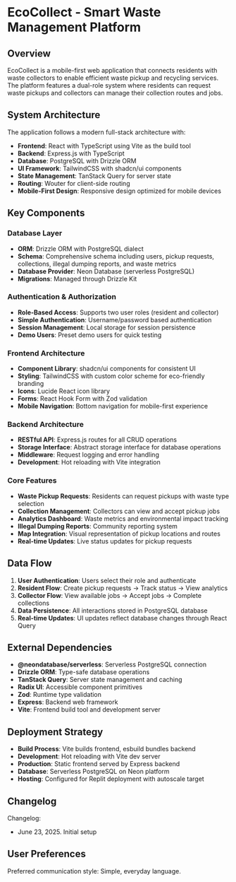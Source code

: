 # EcoCollect - Smart Waste Management Platform

## Overview

EcoCollect is a mobile-first web application that connects residents with waste collectors to enable efficient waste pickup and recycling services. The platform features a dual-role system where residents can request waste pickups and collectors can manage their collection routes and jobs.

## System Architecture

The application follows a modern full-stack architecture with:

- **Frontend**: React with TypeScript using Vite as the build tool
- **Backend**: Express.js with TypeScript
- **Database**: PostgreSQL with Drizzle ORM
- **UI Framework**: TailwindCSS with shadcn/ui components
- **State Management**: TanStack Query for server state
- **Routing**: Wouter for client-side routing
- **Mobile-First Design**: Responsive design optimized for mobile devices

## Key Components

### Database Layer
- **ORM**: Drizzle ORM with PostgreSQL dialect
- **Schema**: Comprehensive schema including users, pickup requests, collections, illegal dumping reports, and waste metrics
- **Database Provider**: Neon Database (serverless PostgreSQL)
- **Migrations**: Managed through Drizzle Kit

### Authentication & Authorization
- **Role-Based Access**: Supports two user roles (resident and collector)
- **Simple Authentication**: Username/password based authentication
- **Session Management**: Local storage for session persistence
- **Demo Users**: Preset demo users for quick testing

### Frontend Architecture
- **Component Library**: shadcn/ui components for consistent UI
- **Styling**: TailwindCSS with custom color scheme for eco-friendly branding
- **Icons**: Lucide React icon library
- **Forms**: React Hook Form with Zod validation
- **Mobile Navigation**: Bottom navigation for mobile-first experience

### Backend Architecture
- **RESTful API**: Express.js routes for all CRUD operations
- **Storage Interface**: Abstract storage interface for database operations
- **Middleware**: Request logging and error handling
- **Development**: Hot reloading with Vite integration

### Core Features
- **Waste Pickup Requests**: Residents can request pickups with waste type selection
- **Collection Management**: Collectors can view and accept pickup jobs
- **Analytics Dashboard**: Waste metrics and environmental impact tracking
- **Illegal Dumping Reports**: Community reporting system
- **Map Integration**: Visual representation of pickup locations and routes
- **Real-time Updates**: Live status updates for pickup requests

## Data Flow

1. **User Authentication**: Users select their role and authenticate
2. **Resident Flow**: Create pickup requests → Track status → View analytics
3. **Collector Flow**: View available jobs → Accept jobs → Complete collections
4. **Data Persistence**: All interactions stored in PostgreSQL database
5. **Real-time Updates**: UI updates reflect database changes through React Query

## External Dependencies

- **@neondatabase/serverless**: Serverless PostgreSQL connection
- **Drizzle ORM**: Type-safe database operations
- **TanStack Query**: Server state management and caching
- **Radix UI**: Accessible component primitives
- **Zod**: Runtime type validation
- **Express**: Backend web framework
- **Vite**: Frontend build tool and development server

## Deployment Strategy

- **Build Process**: Vite builds frontend, esbuild bundles backend
- **Development**: Hot reloading with Vite dev server
- **Production**: Static frontend served by Express backend
- **Database**: Serverless PostgreSQL on Neon platform
- **Hosting**: Configured for Replit deployment with autoscale target

## Changelog

Changelog:
- June 23, 2025. Initial setup

## User Preferences

Preferred communication style: Simple, everyday language.